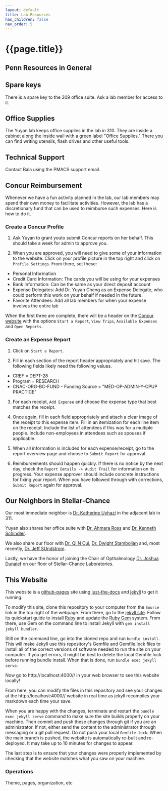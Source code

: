 ```yaml
---
layout: default
title: Lab Resources
has_children: false
nav_order: 5
---
```


# {{page.title}}

## Penn Resources in General

## Spare keys

There is a spare key to the 309 office suite. Ask a lab member for access to it.

## Office Supplies

The Yuyan lab keeps office supplies in the lab in 310. They are inside a cabinet along the inside wall with a green label "Office Supplies." There you can find writing utensils, flash drives and other useful tools.

## Technical Support

Contact Bala using the PMACS support email.

## Concur Reimbursement

Whenever we have a fun activity planned in the lab, our lab members may spend their own money to facilitate activities. However, the lab has a discretionary fund that can be used to reimburse such expenses. Here is how to do it.

### Create a Concur Profile

1) Ask Yuyan to grant youto submit Concur reports on her behalf. This should take a week for admin to approve you.

2) When you are approved, you will need to give some of your information to the website. Click on your profile picture in the top right and click on `Profile Settings`. From there, set these:

* Personal Information
* Credit Card Information: The cards you will be using for your expenses
* Bank Information: Can be the same as your direct deposit account
* Expense Delegates: Add Dr. Yuyan Cheng as an Expense Delegate, who could perform this work on your behalf if needed in the future.
* Favorite Attendees: Add all lab members for when your expense involves the entire lab

When the first three are complete, there will be a header on the [Concur website](https://us2.concursolutions.com/home.asp) with the options `Start a Report`, `View Trips`, `Available Expenses` and `Open Reports`.

### Create an Expense Report

1) Click on `Start a Report`.

2) Fill in each section of the report header appropriately and hit save. The following fields likely need the following values.

* CREF = DEPT-28
* Program = RESEARCH
* CNAC-ORG-BC-FUND - Funding Source = "MED-OP\-ADMIN-Y-CPUP PRACTICE"

3) For each receipt, `Add Expense` and choose the expense type that best matches the receipt.

4) Once again, fill in each field appropriately and attach a clear image of the receipt to this expense item. Fill in an itemization for each line item on the receipt. Include the list of attendees if this was for a multiple people. Include non-employees in attendees such as spouses if applicable.

5) When all information is included for each expense/receipt, go to the report overview page and choose to `Submit Report` for approval.

6) Reimbursements should happen quickly. If there is no notice by the next day, check the `Report Details -> Audit Trail` for information on its progress. Your expense approver should include concrete instructions for fixing your report. When you have followed through with corrections, `Submit Report` again for approval.

## Our Neighbors in Stellar-Chance

Our most immediate neighbor is [Dr. Katherine Uyhazi](https://www.med.upenn.edu/apps/faculty/index.php/g275/p8763511) in the adjacent lab in 311.

Yuyan also shares her office suite with [Dr. Ahmara Ross](https://www.med.upenn.edu/apps/faculty/index.php/g275/p8837640) and [Dr. Kenneth Schindler](https://www.med.upenn.edu/apps/faculty/index.php/g324/p3888).

We also share our floor with [Dr. Qi N Cui](https://www.med.upenn.edu/apps/faculty/index.php/g275/p8931117), [Dr. Dwight Stambolian](https://www.med.upenn.edu/apps/faculty/index.php/g275/p5715) and, most recently, [Dr. Jeff SUndstrom](https://www.pennmedicine.org/providers/profile/jeffrey-sundstrom).

Lastly, we have the honor of joining the Chair of Opthalmology [Dr. Joshua Dunaief](https://www.med.upenn.edu/apps/faculty/index.php/g275/p6071) on our floor of Stellar-Chance Laboratories.

## This Website

This website is a [github-pages](https://docs.github.com/en/pages) site using [just-the-docs](https://open.win.ox.ac.uk/pages/open-science/community/just-the-docs-v040/) and [jekyll](https://jekyllrb.com/docs/) to get it running.

To modify this site, clone this repository to your computer from the `Source` link in the top right of the webpage. From there, go to the [jekyll site](https://jekyllrb.com/docs/). Follow its quickstart guide to install [Ruby](https://www.ruby-lang.org/en/downloads/) and update the [Ruby Gem](https://rubygems.org/pages/download) system. From there, use Gem on the command line to install Jekyll with `gem install jekyll bundler`.

Still on the command line, go into the cloned repo and run `bundle install`. This will make Jekyll use this repository's Gemfile and Gemfile.lock files to install all of the correct versions of software needed to run the site on your computer. If you get errors, it might be best to delete the local Gemfile.lock before running bundle install. When that is done, run `bundle exec jekyll serve`.

Now go to http://localhost:4000// in your web browser to see this website locally!

From here, you can modify the files in this repository and see your changes at the http://localhost:4000// website in real time as jekyll recompiles your markdown each time your save.

When you are happy with the changes, terminate and restart the `bundle exec jekyll serve` command to make sure the site builds properly on your machine. Then commit and push these changes through git if you are an administrator. If not, either send the content to the administrator through messaging or a git pull request. Do not push your local `Gemfile.lock`. When the main branch is pushed, the website is automatically re-built and re-deployed. It may take up to 10 minutes for changes to appear.

The last step is to ensure that your changes were properly implemented by checking that the website matches what you saw on your machine.

### Operations

Theme, pages, organization, etc
